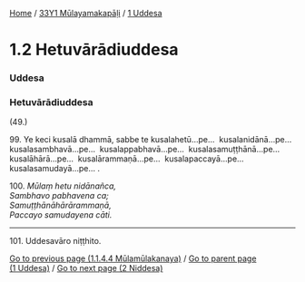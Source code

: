 
[Home](/) / [33Y1 Mūlayamakapāḷi](../../33Y1.md) / [1 Uddesa](../1.md)

# 1.2 Hetuvārādiuddesa

### Uddesa

### Hetuvārādiuddesa

(49.)

99\. Ye keci kusalā dhammā, sabbe te kusalahetū…pe…  kusalanidānā…pe…  kusalasambhavā…pe…  kusalappabhavā…pe…  kusalasamuṭṭhānā…pe…  kusalāhārā…pe…  kusalārammaṇā…pe…  kusalapaccayā…pe…  kusalasamudayā…pe… .

100\. _Mūlaṃ hetu nidānañca,_  
_Sambhavo pabhavena ca;_  
_Samuṭṭhānāhārārammaṇā,_  
_Paccayo samudayena cāti._  


---

101\. Uddesavāro niṭṭhito.



[Go to previous page (1.1.4.4 Mūlamūlakanaya)](1.1/1.1.4/1.1.4.4.md) / [Go to parent page (1 Uddesa)](../1.md) / [Go to next page (2 Niddesa)](../2.md)



